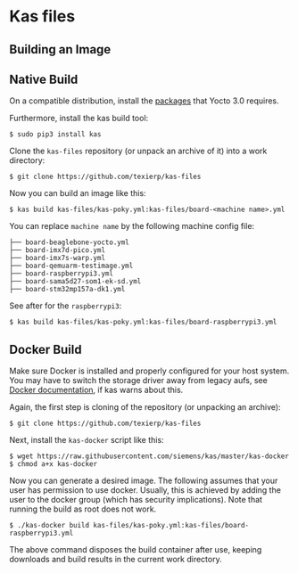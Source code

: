 # Kas files

## Building an Image

Native Build
------------

On a compatible distribution, install the
[packages](https://www.yoctoproject.org/docs/3.0/mega-manual/mega-manual.html#required-packages-for-the-build-host)
that Yocto 3.0 requires.

Furthermore, install the kas build tool:

```shell
$ sudo pip3 install kas
```

Clone the `kas-files` repository (or unpack an archive of it) into a work
directory:

```shell
$ git clone https://github.com/texierp/kas-files
```

Now you can build an image like this:

```shell
$ kas build kas-files/kas-poky.yml:kas-files/board-<machine name>.yml
```

You can replace `machine name` by the following machine config file:

```
├── board-beaglebone-yocto.yml
├── board-imx7d-pico.yml
├── board-imx7s-warp.yml
├── board-qemuarm-testimage.yml
├── board-raspberrypi3.yml
├── board-sama5d27-som1-ek-sd.yml
├── board-stm32mp157a-dk1.yml
```

See after for the `raspberrypi3`:

```shell
$ kas build kas-files/kas-poky.yml:kas-files/board-raspberrypi3.yml
```


Docker Build
------------

Make sure Docker is installed and properly configured for your host system. You
may have to switch the storage driver away from legacy aufs, see
[Docker documentation](https://docs.docker.com/engine/userguide/storagedriver/selectadriver),
if kas warns about this.

Again, the first step is cloning of the repository (or unpacking an archive):

```shell
$ git clone https://github.com/texierp/kas-files
```

Next, install the `kas-docker` script like this:

```shell
$ wget https://raw.githubusercontent.com/siemens/kas/master/kas-docker
$ chmod a+x kas-docker
```

Now you can generate a desired image. The following assumes that your user has
permission to use docker. Usually, this is achieved by adding the user to the
docker group (which has security implications). Note that running the build as
root does not work.

```shell
$ ./kas-docker build kas-files/kas-poky.yml:kas-files/board-raspberrypi3.yml
```

The above command disposes the build container after use, keeping downloads and
build results in the current work directory.
